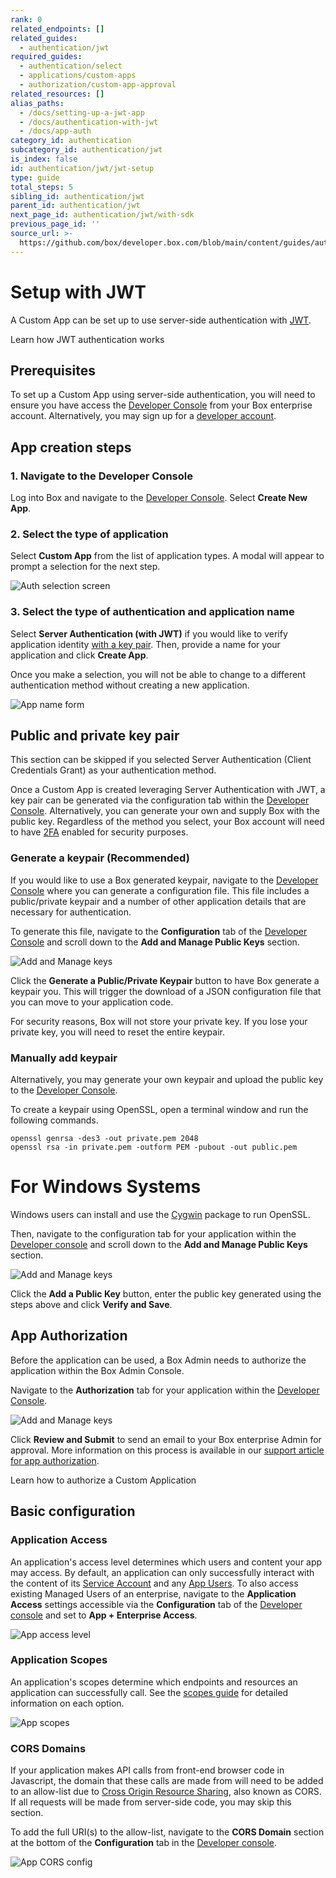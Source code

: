 ```yaml
---
rank: 0
related_endpoints: []
related_guides:
  - authentication/jwt
required_guides:
  - authentication/select
  - applications/custom-apps
  - authorization/custom-app-approval
related_resources: []
alias_paths:
  - /docs/setting-up-a-jwt-app
  - /docs/authentication-with-jwt
  - /docs/app-auth
category_id: authentication
subcategory_id: authentication/jwt
is_index: false
id: authentication/jwt/jwt-setup
type: guide
total_steps: 5
sibling_id: authentication/jwt
parent_id: authentication/jwt
next_page_id: authentication/jwt/with-sdk
previous_page_id: ''
source_url: >-
  https://github.com/box/developer.box.com/blob/main/content/guides/authentication/jwt/jwt-setup.md
---
```

# Setup with JWT

A Custom App can be set up to use server-side authentication with
[JWT][jwt].

<CTA to='g://authentication/jwt'>

Learn how JWT authentication works

</CTA>

## Prerequisites

To set up a Custom App using server-side authentication, you will need to ensure
you have access the [Developer Console][devconsole] from your Box enterprise
account. Alternatively, you may sign up for a [developer account][devaccount].

## App creation steps

### 1. Navigate to the Developer Console

Log into Box and navigate to the [Developer Console][devconsole].
Select **Create New App**.

### 2. Select the type of application

Select **Custom App** from the list of application types. A modal will appear to
prompt a selection for the next step.

<ImageFrame border center>

![Auth selection screen](../images/select-app-type.png)

</ImageFrame>

### 3. Select the type of authentication and application name

Select **Server Authentication (with JWT)** if you would like to verify
application identity [with a key pair][kp]. Then, provide a name for your
application and click **Create App**.

<Message warning>

Once you make a selection, you will not be able to change to a different
authentication method without creating a new application.

</Message>

<ImageFrame border width="600" center>

![App name form](../images/jwt-three-options.png)

</ImageFrame>

## Public and private key pair

<Message>

This section can be skipped if you selected Server Authentication
(Client Credentials Grant) as your authentication method.

</Message>

Once a Custom App is created leveraging Server Authentication with JWT, a key
pair can be generated via the configuration tab within the
[Developer Console][devconsole]. Alternatively, you can generate your
own and supply Box with the public key. Regardless of the method you select,
your Box account will need to have [2FA][2fa] enabled for security purposes.

### Generate a keypair (Recommended)

If you would like to use a Box generated keypair, navigate to the
[Developer Console][devconsole] where you can generate a configuration file.
This file includes a public/private keypair and a number of other application
details that are necessary for authentication.

To generate this file, navigate to the **Configuration** tab of the
[Developer Console][devconsole] and scroll down to the
**Add and Manage Public Keys** section.

<ImageFrame border width="600" center>

![Add and Manage keys](../images/app-add-keys.png)

</ImageFrame>

Click the **Generate a Public/Private Keypair** button to have Box generate a
keypair you. This will trigger the download of a JSON configuration file that
you can move to your application code.

<Message danger>

For security reasons, Box will not store your private key. If you lose your
private key, you will need to reset the entire keypair.

</Message>

### Manually add keypair

Alternatively, you may generate your own keypair and upload the public key to
the [Developer Console][devconsole].

To create a keypair using OpenSSL, open a terminal window and run the
following commands.

```shell
openssl genrsa -des3 -out private.pem 2048
openssl rsa -in private.pem -outform PEM -pubout -out public.pem
```

<Message>

# For Windows Systems

Windows users can install and use the [Cygwin][cygwin] package to run OpenSSL.

</Message>

Then, navigate to the configuration tab for your application within the
[Developer console][devconsole] and scroll down to the
**Add and Manage Public Keys** section.

<ImageFrame border width="600" center>

![Add and Manage keys](../images/app-add-keys.png)

</ImageFrame>

Click the **Add a Public Key** button, enter the public key generated using the
steps above and click **Verify and Save**.

## App Authorization

Before the application can be used, a Box Admin needs to authorize the
application within the Box Admin Console.

Navigate to the **Authorization** tab for your application within the
[Developer Console][devconsole].

<ImageFrame border width="400" center>

![Add and Manage keys](./images/app-authorization.png)

</ImageFrame>

Click **Review and Submit** to send an email to your Box enterprise Admin for
approval. More information on this process is available in our
[support article for app authorization][app-auth].

<CTA to='g://authorization/custom-app-approval'>

Learn how to authorize a Custom Application

</CTA>

## Basic configuration

### Application Access

An application's access level determines which users and content your app may
access. By default, an application can only successfully interact with the
content of its [Service Account][sa] and any [App Users][user-types]. To also
access existing Managed Users of an enterprise, navigate to the
**Application Access** settings accessible via the **Configuration** tab of the
[Developer console][devconsole] and set to **App + Enterprise Access**. 

<ImageFrame border>

![App access level](./images/app-access-level.png)

</ImageFrame>

### Application Scopes

An application's scopes determine which endpoints and resources an application
can successfully call. See the [scopes guide][scopes] for detailed information
on each option.

<ImageFrame border width="600" center>

![App scopes](../images/app-scopes.png)

</ImageFrame>

### CORS Domains

If your application makes API calls from front-end browser code in
Javascript, the domain that these calls are made from will need to be
added to an allow-list due to [Cross Origin Resource Sharing][cors],
also known as CORS. If all requests will be made from server-side code,
you may skip this section.

To add the full URI(s) to the allow-list, navigate to the **CORS Domain**
section at the bottom of the **Configuration** tab in the
[Developer console][devconsole].

<ImageFrame border>

![App CORS config](../images/app-cors.png)

</ImageFrame>

[devconsole]: https://app.box.com/developers/console
[devaccount]: https://account.box.com/signup/n/developer
[devtoken]: g://authentication/tokens/developer-tokens
[scopes]: g://api-calls/permissions-and-errors/scopes
[cors]: https://en.wikipedia.org/wiki/Cross-origin_resource_sharing
[user-types]: g://getting-started/user-types
[sa]: g://getting-started/user-types/service-account
[cygwin]: http://www.cygwin.com/
[app-auth]: https://community.box.com/t5/Managing-Developer-Sandboxes/Authorizing-Apps-in-the-Box-App-Approval-Process/ta-p/77293
[jwt]: g://authentication/jwt
[2fa]: https://support.box.com/hc/en-us/articles/360043697154-Two-Factor-Authentication-Set-Up-for-Your-Account
[kp]: g://authentication/jwt/without-sdk/#public-and-private-key-pair
[ccg]: g//authentication/jwt/without-sdk/#client-credentials-grant
